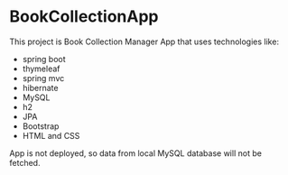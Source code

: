 # BookCollectionApp

This project is Book Collection Manager App that uses technologies like:
- spring boot
- thymeleaf
- spring mvc
- hibernate
- MySQL
- h2
- JPA
- Bootstrap
- HTML and CSS

App is not deployed, so data from local MySQL database will not be fetched.
